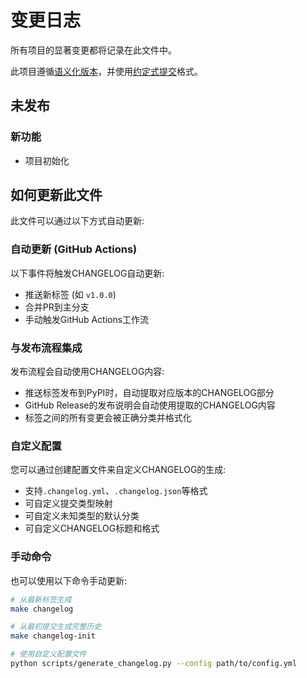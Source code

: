 # 变更日志

所有项目的显著变更都将记录在此文件中。

此项目遵循[语义化版本](https://semver.org/lang/zh-CN/)，并使用[约定式提交](https://www.conventionalcommits.org/zh-hans/)格式。

## 未发布

### 新功能

* 项目初始化

## 如何更新此文件

此文件可以通过以下方式自动更新:

### 自动更新 (GitHub Actions)

以下事件将触发CHANGELOG自动更新:
- 推送新标签 (如 `v1.0.0`)
- 合并PR到主分支
- 手动触发GitHub Actions工作流

### 与发布流程集成

发布流程会自动使用CHANGELOG内容:
- 推送标签发布到PyPI时，自动提取对应版本的CHANGELOG部分
- GitHub Release的发布说明会自动使用提取的CHANGELOG内容
- 标签之间的所有变更会被正确分类并格式化

### 自定义配置

您可以通过创建配置文件来自定义CHANGELOG的生成:
- 支持`.changelog.yml`、`.changelog.json`等格式
- 可自定义提交类型映射
- 可自定义未知类型的默认分类
- 可自定义CHANGELOG标题和格式

### 手动命令

也可以使用以下命令手动更新:

```bash
# 从最新标签生成
make changelog

# 从最初提交生成完整历史
make changelog-init

# 使用自定义配置文件
python scripts/generate_changelog.py --config path/to/config.yml
```
